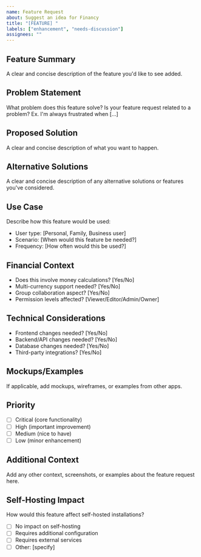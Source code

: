 ```yaml
---
name: Feature Request
about: Suggest an idea for Financy
title: "[FEATURE] "
labels: ["enhancement", "needs-discussion"]
assignees: ""
---
```


## Feature Summary

A clear and concise description of the feature you'd like to see added.

## Problem Statement

What problem does this feature solve? Is your feature request related to a problem?
Ex. I'm always frustrated when [...]

## Proposed Solution

A clear and concise description of what you want to happen.

## Alternative Solutions

A clear and concise description of any alternative solutions or features you've considered.

## Use Case

Describe how this feature would be used:

- User type: [Personal, Family, Business user]
- Scenario: [When would this feature be needed?]
- Frequency: [How often would this be used?]

## Financial Context

- Does this involve money calculations? [Yes/No]
- Multi-currency support needed? [Yes/No]
- Group collaboration aspect? [Yes/No]
- Permission levels affected? [Viewer/Editor/Admin/Owner]

## Technical Considerations

- Frontend changes needed? [Yes/No]
- Backend/API changes needed? [Yes/No]
- Database changes needed? [Yes/No]
- Third-party integrations? [Yes/No]

## Mockups/Examples

If applicable, add mockups, wireframes, or examples from other apps.

## Priority

- [ ] Critical (core functionality)
- [ ] High (important improvement)
- [ ] Medium (nice to have)
- [ ] Low (minor enhancement)

## Additional Context

Add any other context, screenshots, or examples about the feature request here.

## Self-Hosting Impact

How would this feature affect self-hosted installations?

- [ ] No impact on self-hosting
- [ ] Requires additional configuration
- [ ] Requires external services
- [ ] Other: [specify]
